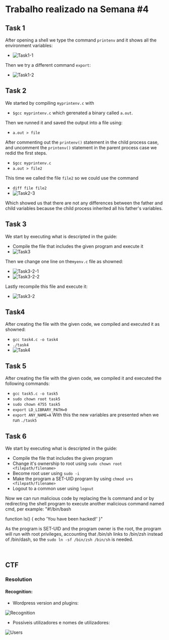 # Trabalho realizado na Semana #4
## Task 1
After opening a shell we type the command `printenv` and it shows all the environment variables:
- ![Task1-1](/Images/Task1-1.png "Task1-1")

Then we try a different command `export`:
- ![Task1-2](/Images/Task1-2.png "Task1-2")

## Task 2
We started by compiling `myprintenv.c` with 
- `$gcc myprintenv.c` which gerenated a binary called `a.out`.

Then we runned it and saved the output into a file using:
- `a.out > file`

After commenting out the `printenv()` statement in the child process case, and uncomment the `printenv()` statement in the parent process case we redid the first steps.
- `$gcc myprintenv.c`
- `a.out > file2`

This time we called the file `file2` so we could use the command 
- `diff file file2`
- ![Task2-3](/Images/Task2-3.png "Task2-3")

Which showed us that there are not any differences between the father and child variables because the child process inherited all his father's variables.

## Task 3
We start by executing what is descripted in the guide:
- Compile the file that includes the given program and execute it
- ![Task3](/Images/Task3-1.png "Task3-1")

Then we change one line on the`myenv.c` file as showned:
- ![Task3-2-1](/Images/Task3-2-1.png "Task3-2-1")
- ![Task3-2-2](/Images/Task3-2-2.png "Task3-2-2")

Lastly recompile this file and execute it:
- ![Task3-2](/Images/Task3-2.png "Task3-2")

## Task4 
After creating the file with the given code, we compiled and executed it as showned:
- `gcc task4.c -o task4`
- `./task4`
- ![Task4](/Images/Task4.png "Task4")

## Task 5
After creating the file with the given code, we compiled it and executed the following commands:
- `gcc task5.c -o task5`
- `sudo chown root task5`
- `sudo chown 4755 task5`
- `export LD_LIBRARY_PATH=0`
- `export ANY_NAME=A`
With this the new variables are presented when we run `./task5`

## Task 6
We start by executing what is descripted in the guide:
- Compile the file that includes the given program
- Change it's ownership to root using `sudo chown root <filepath/filename>`
- Become root user using `sudo -i`
- Make the program a SET-UID program by using `chmod u+s <filepath/filename>`
- Logout to a common user using `logout`

Now we can run malicious code by replacing the ls command and or by redirecting the shell program to execute another malicious command named cmd, per example:
"#!/bin/bash

function ls() {
  echo 'You have been hacked!'
}"

As the program is SET-UID and the program owner is the root, the program will run with root privileges, accounting that /bin/sh links to /bin/zsh instead of /bin/dash, so the `sudo ln -sf /bin/zsh /bin/sh` is needed.

<br>

## CTF
### Resolution

#### Recognition:

- Wordpress version and plugins:

![Recognition](/Images/CTF4/Recognition.PNG "Recognition")

- Possíveis utilizadores e nomes de utilizadores:

![Users](/Images/CTF4/Users.PNG "Users")
